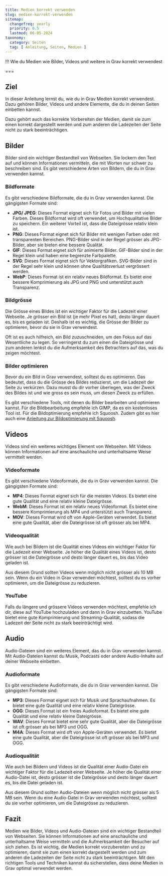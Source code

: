 ```yaml
---
title: Medien korrekt verwenden
slug: medien-korrekt-verwenden
sitemap:
  changefreq: yearly
  priority: 0.5
  lastmod: 06-05-2024
taxonomy:
  category: Seiten
  tag: [ Anleitung, Seiten, Medien ]
---
```


!!! Wie du Medien wie Bilder, Videos und weitere in Grav korrekt verwendest

===

## Ziel

In dieser Anleitung lernst du, wie du in Grav Medien korrekt verwendest. Dazu gehören Bilder, Videos und andere Elemente, die du in deinen Seiten einbetten kannst.

Dazu gehört auch das korrekte Vorbereiten der Medien, damit sie zum einen korrekt dargestellt werden und zum anderen die Ladezeiten der Seite nicht zu stark beeinträchtigen.

## Bilder

Bilder sind ein wichtiger Bestandteil von Webseiten. Sie lockern den Text auf und können Informationen vermitteln, die mit Worten nur schwer zu beschreiben sind. Es gibt verschiedene Arten von Bildern, die du in Grav verwenden kannst.

### Bildformate

Es gibt verschiedene Bildformate, die du in Grav verwenden kannst. Die gängigsten Formate sind:

- **JPG/ JPEG**: Dieses Format eignet sich für Fotos und Bilder mit vielen Farben. Dieses Bildformat wird oft verwendet, um Hochqualitative Bilder zu speichern. Ein weiterer Vorteil ist, dass die Dateigrösse relativ klein ist.
- **PNG**: Dieses Format eignet sich für Bilder mit wenigen Farben oder mit transparenten Bereichen. PNG-Bilder sind in der Regel grösser als JPG-Bilder, aber sie bieten eine bessere Qualität.
- **GIF**: Dieses Format eignet sich für animierte Bilder. GIF-Bilder sind in der Regel klein und haben eine begrenzte Farbpalette.
- **SVG**: Dieses Format eignet sich für Vektorgrafiken. SVG-Bilder sind in der Regel sehr klein und können ohne Qualitätsverlust vergrössert werden.
- **WebP**: Dieses Format ist ein relativ neues Bildformat. Es bietet eine bessere Komprimierung als JPG und PNG und unterstützt auch Transparenz.

### Bildgrösse

Die Grösse eines Bildes ist ein wichtiger Faktor für die Ladezeit einer Webseite. Je grösser ein Bild ist (je mehr Pixel es hat), desto länger dauert es, bis es geladen ist. Deshalb ist es wichtig, die Grösse der Bilder zu optimieren, bevor du sie in Grav verwendest.

Oft ist es auch hilfreich, ein Bild zuzuschneiden, um den Fokus auf das Wesentliche zu legen. So verringerst du zum einen die Dateigrösse und zum anderen lenkst du die Aufmerksamkeit des Betrachters auf das, was du zeigen möchtest.

### Bilder optimieren

Bevor du ein Bild in Grav verwendest, solltest du es optimieren. Das bedeutet, dass du die Grösse des Bildes reduzierst, um die Ladezeit der Seite zu verkürzen. Dazu musst du dir vorher überlegen, was der Zweck des Bildes ist und wie gross es sein muss, um diesen Zweck zu erfüllen.

Es gibt verschiedene Tools, mit denen du Bilder bearbeiten und optimieren kannst. Für die Bildbearbeitung empfehle ich GIMP, da es ein kostenloses Tool ist. Für die Bildoptimierung empfehle ich Squoosh. Zudem gibt es hier auch eine [Anleitung zur Bildoptimierung mit Squoosh](/tutorial/bilder-mit-squoosh-bearbeiten).

## Videos

Videos sind ein weiteres wichtiges Element von Webseiten. Mit Videos können Informationen auf eine anschauliche und unterhaltsame Weise vermittelt werden.

### Videoformate

Es gibt verschiedene Videoformate, die du in Grav verwenden kannst. Die gängigsten Formate sind:

- **MP4**: Dieses Format eignet sich für die meisten Videos. Es bietet eine gute Qualität und eine relativ kleine Dateigrösse.
- **WebM**: Dieses Format ist ein relativ neues Videoformat. Es bietet eine bessere Komprimierung als MP4 und unterstützt auch Transparenz.
- **MOV**: Dieses Format wird oft von Apple-Geräten verwendet. Es bietet eine gute Qualität, aber die Dateigrösse ist oft grösser als bei MP4.

### Videoqualität

Wie auch bei Bildern ist die Qualität eines Videos ein wichtiger Faktor für die Ladezeit einer Webseite. Je höher die Qualität eines Videos ist, desto grösser ist die Dateigrösse und desto länger dauert es, bis das Video geladen ist.

Aus diesem Grund sollten Videos wenn möglich nicht grösser als 10 MB sein. Wenn du ein Video in Grav verwenden möchtest, solltest du es vorher optimieren, um die Dateigrösse zu reduzieren.

### YouTube

Falls du längere und grössere Videos verwenden möchtest, empfehle ich dir, diese auf YouTube hochzuladen und dann in Grav einzubetten. YouTube bietet eine gute Komprimierung und Streaming-Qualität, sodass die Ladezeit der Seite nicht zu stark beeinträchtigt wird.

## Audio

Audio-Dateien sind ein weiteres Element, das du in Grav verwenden kannst. Mit Audio-Dateien kannst du Musik, Podcasts oder andere Audio-Inhalte auf deiner Webseite einbetten.

### Audioformate

Es gibt verschiedene Audioformate, die du in Grav verwenden kannst. Die gängigsten Formate sind:

- **MP3**: Dieses Format eignet sich für Musik und Sprachaufnahmen. Es bietet eine gute Qualität und eine relativ kleine Dateigrösse.
- **OGG**: Dieses Format ist ein freies Audioformat. Es bietet eine gute Qualität und eine relativ kleine Dateigrösse.
- **WAV**: Dieses Format bietet eine sehr gute Qualität, aber die Dateigrösse ist oft grösser als bei MP3 und OGG.
- **M4A**: Dieses Format wird oft von Apple-Geräten verwendet. Es bietet eine gute Qualität, aber die Dateigrösse ist oft grösser als bei MP3 und OGG.

### Audioqualität

Wie auch bei Bildern und Videos ist die Qualität einer Audio-Datei ein wichtiger Faktor für die Ladezeit einer Webseite. Je höher die Qualität einer Audio-Datei ist, desto grösser ist die Dateigrösse und desto länger dauert es, bis die Datei geladen ist.

Aus diesem Grund sollten Audio-Dateien wenn möglich nicht grösser als 5 MB sein. Wenn du eine Audio-Datei in Grav verwenden möchtest, solltest du sie vorher optimieren, um die Dateigrösse zu reduzieren.

## Fazit

Medien wie Bilder, Videos und Audio-Dateien sind ein wichtiger Bestandteil von Webseiten. Sie können Informationen auf eine anschauliche und unterhaltsame Weise vermitteln und die Aufmerksamkeit der Besucher auf sich ziehen. Es ist wichtig, die Medien korrekt vorzubereiten und zu optimieren, damit sie zum einen korrekt dargestellt werden und zum anderen die Ladezeiten der Seite nicht zu stark beeinträchtigen. Mit den richtigen Tools und Techniken kannst du sicherstellen, dass deine Medien in Grav optimal verwendet werden.
